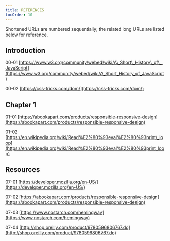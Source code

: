 ```yaml
---
title: REFERENCES
tocOrder: 10
---
```

Shortened URLs are numbered sequentially; the related long URLs are listed below for reference.

## Introduction

00-01 [https://www.w3.org/community/webed/wiki/A\_Short\_History\_of\_ JavaScript](https://www.w3.org/community/webed/wiki/A_Short_History_of_JavaScript)

00-02 [https://css-tricks.com/dom/](https://css-tricks.com/dom/)

## Chapter 1

01-01 [https://abookapart.com/products/responsible-responsive-design](https://abookapart.com/products/responsible-responsive-design)

01-02 [https://en.wikipedia.org/wiki/Read%E2%80%93eval%E2%80%93print\_loop](https://en.wikipedia.org/wiki/Read%E2%80%93eval%E2%80%93print_loop)

## Resources

07-01 [https://developer.mozilla.org/en-US/](https://developer.mozilla.org/en-US/)

07-02 [https://abookapart.com/products/responsible-responsive-design](https://abookapart.com/products/responsible-responsive-design)

07-03 [https://www.nostarch.com/hemingway](https://www.nostarch.com/hemingway)

07-04 [http://shop.oreilly.com/product/9780596806767.do](http://shop.oreilly.com/product/9780596806767.do)

